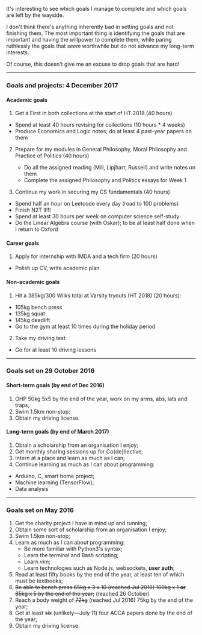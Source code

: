 It's interesting to see which goals I manage to complete and which goals are
left by the wayside.

I don't think there's anything inherently bad in setting goals and not
finishing them. The most important thing is identifying the goals that are
important and having the willpower to complete them, while paring ruthlessly
the goals that *seem* worthwhile but do not advance my long-term interests.

Of course, this doesn't give me an excuse to drop goals that are hard!

<hr>

### Goals and projects: 4 December 2017 ###

#### Academic goals ####

1. Get a First in both collections at the start of HT 2018 (40 hours)
  - Spend at least 40 hours revising for collections (10 hours * 4 weeks)
  - Produce Economics and Logic notes; do at least 4 past-year papers on them

2. Prepare for my modules in General Philosophy, Moral Philosophy and Practice
   of Politics (40 hours)
   - Do all the assigned reading (Mill, Lipjhart, Russell) and write notes on
     them
   - Complete the assigned Philosophy and Politics essays for Week 1

3. Continue my work in securing my CS fundamentals (40 hours)
  - Spend half an hour on Leetcode every day (road to 100 problems)
  - Finish N2T II!!!
  - Spend at least 30 hours per week on computer science self-study
  - Do the Linear Algebra course (with Oskar); to be at least half done when I
    return to Oxford

#### Career goals ####

1. Apply for internship with IMDA and a tech firm (20 hours)
  - Polish up CV, write academic plan

#### Non-academic goals ####

1. Hit a 385kg/300 Wilks total at Varsity tryouts (HT 2018) (20 hours):
  - 105kg bench press
  - 135kg squat
  - 145kg deadlift
  - Go to the gym at least 10 times during the holiday period

2. Take my driving test
  - Go for at least 10 driving lessons

<hr>

### Goals set on 29 October 2016 ###

#### Short-term goals (by end of Dec 2016) ####

1. OHP 50kg 5x5 by the end of the year, work on my arms, abs, lats and traps;
2. Swim 1.5km non-stop;
3. Obtain my driving license.

#### Long-term goals (by end of March 2017) ####

1. Obtain a scholarship from an organisation I enjoy;
2. Get monthly sharing sessions up for Co{de}llective;
3. Intern at a place and learn as much as I can;
4. Continue learning as much as I can about programming:
  - Arduino, C, smart home project;
  - Machine learning (TensorFlow);
  - Data analysis

<hr>

### Goals set on May 2016 ###

1. Get the charity project I have in mind up and running;
2. Obtain some sort of scholarship from an organisation I enjoy;
3. Swim 1.5km non-stop;
4. Learn as much as I can about programming:
    - Be more familiar with Python3's syntax;
    - Learn the terminal and Bash scripting;
    - Learn vim;
    - Learn technologies such as Node.js, websockets, **user auth**;
5. Read at least fifty books by the end of the year, at least ten of which must
   be textbooks;
6. ~~Be able to bench press 65kg x 3 x 10 (reached Jul 2016) 100kg x 1
   **or** 85kg x 5 by the end of the year;~~ (reached 26 October)
7. Reach a body weight of ~~72kg~~ (reached Jul 2016) 75kg by the end of the year;
8. Get at least ~~six~~ (unlikely—July 11) four ACCA papers done by the end of the year;
9. Obtain my driving license.
